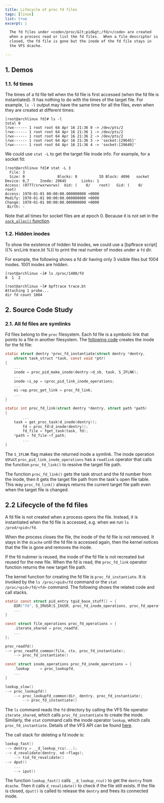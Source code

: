 ```yaml
---
title: Lifecycle of proc fd files
tags: [linux]
list: true
excerpt: |

  The fd files under <code>/proc/&lt;pid&gt;/fd/</code> are created
  when a process read or list the fd files.  When a file descriptor is
  closed, the fd file is gone but the inode of the fd file stays in
  the VFS dcache.

---
```


## 1. Demos

### 1.1. fd times

The times of a fd file tell when the fd file is first accessed (when
the fd file is instantiated).  It has nothing to do with the times of
the target file.  For example, `ls -l` output may have the same time
for all the files, even when they are created at different times:

```text
[root@archlinux fd]# ls -l
total 0
lrwx------ 1 root root 64 Apr 16 21:36 0 -> /dev/pts/2
lrwx------ 1 root root 64 Apr 16 21:36 1 -> /dev/pts/2
lrwx------ 1 root root 64 Apr 16 21:36 2 -> /dev/pts/2
lrwx------ 1 root root 64 Apr 16 21:36 3 -> 'socket:[29645]'
lrwx------ 1 root root 64 Apr 16 21:36 4 -> 'socket:[29649]'
```

We could use `stat -L` to get the target file inode info.  For
example, for a socket fd:

```text
[root@archlinux fd]# stat -L 3
  File: 3
  Size: 0               Blocks: 0          IO Block: 4096   socket
Device: 0,7     Inode: 29645       Links: 1
Access: (0777/srwxrwxrwx)  Uid: (    0/    root)   Gid: (    0/    root)
Access: 1970-01-01 00:00:00.000000000 +0000
Modify: 1970-01-01 00:00:00.000000000 +0000
Change: 1970-01-01 00:00:00.000000000 +0000
 Birth: -
```

Note that all times for socket files are at epoch 0.  Because it is
not set in the [`sock_alloc()`
function](https://github.com/torvalds/linux/blob/649c15c7691e9b13cbe9bf6c65c365350e056067/net/socket.c#L625).

### 1.2. Hidden inodes

To show the existence of hidden fd inodes, we could use a [bpftrace
script]({% srcLink trace.bt %}) to print the real number of inodes
under a `fd` dir.

For example, the following shows a fd dir having only 3 visible files
but 1004 inodes.  1001 inodes are hidden.

```text
[root@archlinux ~]# ls /proc/1408/fd
0  1  2
```

```text
[root@archlinux ~]# bpftrace trace.bt
Attaching 1 probe...
dir fd count 1004
```

## 2. Source Code Study

### 2.1. All fd files are symlinks

Fd files belong to the `proc` filesystem.  Each fd file is a symbolic
link that points to a file in another filesystem.  The [following
code](https://github.com/torvalds/linux/blob/0ec57cfa721fbd36b4c4c0d9ccc5d78a78f7fa35/fs/proc/fd.c#L197)
creates the inode for the fd file:

```c
static struct dentry *proc_fd_instantiate(struct dentry *dentry,
	struct task_struct *task, const void *ptr)
{
	...
	inode = proc_pid_make_inode(dentry->d_sb, task, S_IFLNK);
	...
	inode->i_op = &proc_pid_link_inode_operations;
	...
	ei->op.proc_get_link = proc_fd_link;
	...
}

static int proc_fd_link(struct dentry *dentry, struct path *path)
{
        ...
	task = get_proc_task(d_inode(dentry));
        fd = proc_fd(d_inode(dentry));
        fd_file = fget_task(task, fd);
	*path = fd_file->f_path;
        ...
}
```

The `S_IFLNK` flag makes the returned inode a symlink.  The inode
operation struct `proc_pid_link_inode_operations` has a `readlink`
operator that calls the function `proc_fd_link()` to resolve the
target file path.

The function `proc_fd_link()` gets the task struct and the fd number
from the inode, then it gets the target file path from the task's open
file table.  This way `proc_fd_link()` always returns the current
target file path even when the target file is changed.

## 2.2 Lifecycle of the fd files

A fd file is not created when a process opens the file.  Instead, it
is instantiated when the fd file is accessed, e.g. when we run `ls
/prod/<pid>/fd`.

When the process closes the file, the inode of the fd file is not
removed.  It stays in the `dcache` until the fd file is accessed
again, then the kernel notices that the file is gone and removes the
inode.

If the fd nubmer is reused, the inode of the fd file is not recreated
but reused for the new file.  When the fd is read, the `proc_fd_link`
operator function returns the new target file path.

The kernel function for creating the fd file is `proc_fd_instantiate`.
It is invoked by the `ls /proc/<pid>/fd` command or the `stat
/proc/<pid>/fd/<fd>` command.  The following shows the related code
and call stacks.

```c
static const struct pid_entry tgid_base_stuff[] = {
	DIR("fd", S_IRUSR|S_IXUSR, proc_fd_inode_operations, proc_fd_operations),
	...
}

const struct file_operations proc_fd_operations = {
	.iterate_shared	= proc_readfd,
	...
};

proc_readfd()
--> proc_readfd_common(file, ctx, proc_fd_instantiate);
    --> proc_fd_instantiate()

const struct inode_operations proc_fd_inode_operations = {
	.lookup		= proc_lookupfd,
	...
}

lookup_slow()
--> proc_lookupfd()
    --> proc_lookupfd_common(dir, dentry, proc_fd_instantiate);
        --> proc_fd_instantiate()
```

The `ls` command reads the `fd` directory by calling the VFS file
operator `iterate_shared`, which calls `proc_fd_instantiate` to create
the inode.  Similarly, the `stat` command calls the inode operator
`lookup`, which calls `proc_fd_instantiate`.  Details of the VFS API
can be found [here](https://www.kernel.org/doc/html/next/filesystems/vfs.html).

The call stack for deleting a fd inode is:

```c
lookup_fast()
--> dentry = __d_lookup_rcu(...);
--> d_revalidate(dentry, nd->flags);
    --> tid_fd_revalidate()
--> dput()
    ...
    --> iput()
```

The function `lookup_fast()` calls `__d_lookup_rcu()` to get the
`dentry` from `dcache`.  Then it calls `d_revalidate()` to check if
the file still exists.  If the file is closed, `dput()` is called to
release the `dentry` and frees its connected inode.
